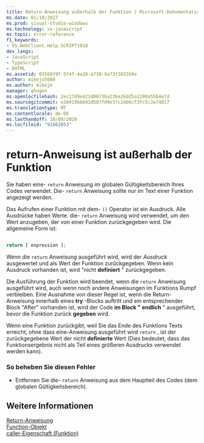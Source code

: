 ```yaml
---
title: Return-Anweisung außerhalb der Funktion | Microsoft-Dokumentation
ms.date: 01/18/2017
ms.prod: visual-studio-windows
ms.technology: vs-javascript
ms.topic: error-reference
f1_keywords:
- VS.WebClient.Help.SCRIPT1018
dev_langs:
- JavaScript
- TypeScript
- DHTML
ms.assetid: 03568f9f-5f4f-4a10-a738-9a73f3832b9e
author: mikejo5000
ms.author: mikejo
manager: ghogen
ms.openlocfilehash: 2ec17d9e421d06736a236e26dd5a1200a5564e7d
ms.sourcegitcommit: e38419bb842d587fd9e37c24b6cf3fc5c2e74817
ms.translationtype: MT
ms.contentlocale: de-DE
ms.lasthandoff: 10/09/2020
ms.locfileid: "91862053"
---
```

# <a name="return-statement-outside-of-function"></a>return-Anweisung ist außerhalb der Funktion
Sie haben eine- `return` Anweisung im globalen Gültigkeitsbereich Ihres Codes verwendet. Die- `return` Anweisung sollte nur im Text einer Funktion angezeigt werden.  
  
 Das Aufrufen einer Funktion mit dem- `()` Operator ist ein Ausdruck. Alle Ausdrücke haben Werte. die- `return` Anweisung wird verwendet, um den Wert anzugeben, der von einer Funktion zurückgegeben wird. Die allgemeine Form ist:  
  
```js
  
return [ expression ];  
```  
  
 Wenn die `return` Anweisung ausgeführt wird, wird der *Ausdruck* ausgewertet und als Wert der Funktion zurückgegeben. Wenn kein Ausdruck vorhanden ist, wird "nicht **definiert** " zurückgegeben.  
  
 Die Ausführung der Funktion wird beendet, wenn die `return` Anweisung ausgeführt wird, auch wenn noch andere Anweisungen im Funktions Rumpf verbleiben. Eine Ausnahme von dieser Regel ist, wenn die Return-Anweisung innerhalb eines **try** -Blocks auftritt und ein entsprechender Block "After" vorhanden ist, wird der Code **im Block "** **endlich** " ausgeführt, bevor die Funktion zurück **gegeben** wird.  
  
 Wenn eine Funktion zurückgibt, weil Sie das Ende des Funktions Texts erreicht, ohne dass eine-Anweisung ausgeführt wird `return` , ist der zurückgegebene Wert der nicht **definierte** Wert (Dies bedeutet, dass das Funktionsergebnis nicht als Teil eines größeren Ausdrucks verwendet werden kann).  
  
### <a name="to-correct-this-error"></a>So beheben Sie diesen Fehler  
  
- Entfernen Sie die- `return` Anweisung aus dem Hauptteil des Codes (dem globalen Gültigkeitsbereich).  
  
## <a name="see-also"></a>Weitere Informationen  
 [Return-Anweisung](https://developer.mozilla.org/docs/Web/JavaScript/Reference/Statements/return)   
 [Function-Objekt](https://developer.mozilla.org/docs/Web/JavaScript/Reference/Global_Objects/Function)   
 [caller-Eigenschaft (Funktion)](https://developer.mozilla.org/docs/Web/JavaScript/Reference/Global_Objects/Function/caller)
